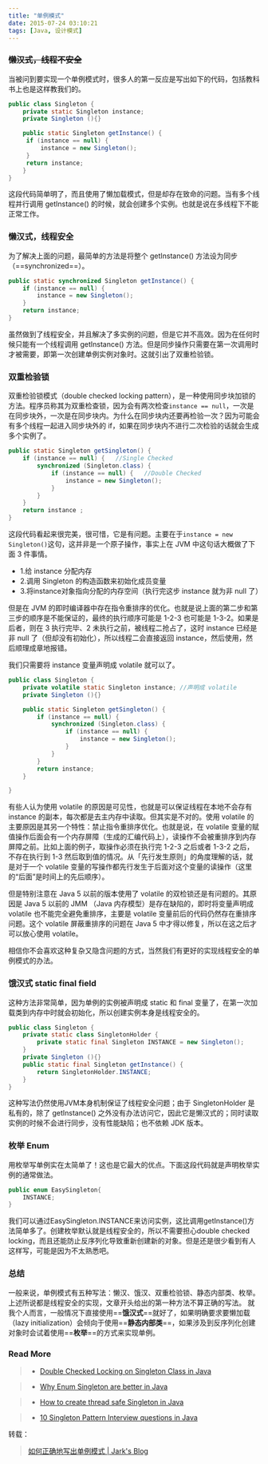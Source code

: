 ```yaml
---
title: "单例模式"
date: 2015-07-24 03:10:21
tags: [Java, 设计模式]
---
```


### ~~懒汉式，线程不安全~~

当被问到要实现一个单例模式时，很多人的第一反应是写出如下的代码，包括教科书上也是这样教我们的。
```java
public class Singleton {
    private static Singleton instance;
    private Singleton (){}

    public static Singleton getInstance() {
     if (instance == null) {
         instance = new Singleton();
     }
     return instance;
    }
}
```
这段代码简单明了，而且使用了懒加载模式，但是却存在致命的问题。当有多个线程并行调用 getInstance() 的时候，就会创建多个实例。也就是说在多线程下不能正常工作。

### 懒汉式，线程安全
为了解决上面的问题，最简单的方法是将整个 getInstance() 方法设为同步（==synchronized==）。
```java
public static synchronized Singleton getInstance() {
    if (instance == null) {
        instance = new Singleton();
    }
    return instance;
}
```

虽然做到了线程安全，并且解决了多实例的问题，但是它并不高效。因为在任何时候只能有一个线程调用 getInstance() 方法。但是同步操作只需要在第一次调用时才被需要，即第一次创建单例实例对象时。这就引出了双重检验锁。

### 双重检验锁
双重检验锁模式（double checked locking pattern），是一种使用同步块加锁的方法。程序员称其为双重检查锁，因为会有两次检查`instance == null`，一次是在同步块外，一次是在同步块内。为什么在同步块内还要再检验一次？因为可能会有多个线程一起进入同步块外的 if，如果在同步块内不进行二次检验的话就会生成多个实例了。
```java
public static Singleton getSingleton() {
    if (instance == null) {   //Single Checked
        synchronized (Singleton.class) {
            if (instance == null) {   //Double Checked
                instance = new Singleton();
            }
        }
    }
    return instance ;
}
```
这段代码看起来很完美，很可惜，它是有问题。主要在于`instance = new Singleton()`这句，这并非是一个原子操作，事实上在 JVM 中这句话大概做了下面 3 件事情。

* 1.给 instance 分配内存
* 2.调用 Singleton 的构造函数来初始化成员变量
* 3.将instance对象指向分配的内存空间（执行完这步 instance 就为非 null 了）

但是在 JVM 的即时编译器中存在指令重排序的优化。也就是说上面的第二步和第三步的顺序是不能保证的，最终的执行顺序可能是 1-2-3 也可能是 1-3-2。如果是后者，则在 3 执行完毕、2 未执行之前，被线程二抢占了，这时 instance 已经是非 null 了（但却没有初始化），所以线程二会直接返回 instance，然后使用，然后顺理成章地报错。

我们只需要将 instance 变量声明成 volatile 就可以了。
```java
public class Singleton {
    private volatile static Singleton instance; //声明成 volatile
    private Singleton (){}

    public static Singleton getSingleton() {
        if (instance == null) {                         
            synchronized (Singleton.class) {
                if (instance == null) {       
                    instance = new Singleton();
                }
            }
        }
        return instance;
    }

}
```

有些人认为使用 volatile 的原因是可见性，也就是可以保证线程在本地不会存有 instance 的副本，每次都是去主内存中读取。但其实是不对的。使用 volatile 的主要原因是其另一个特性：禁止指令重排序优化。也就是说，在 volatile 变量的赋值操作后面会有一个内存屏障（生成的汇编代码上），读操作不会被重排序到内存屏障之前。比如上面的例子，取操作必须在执行完 1-2-3 之后或者 1-3-2 之后，不存在执行到 1-3 然后取到值的情况。从「先行发生原则」的角度理解的话，就是对于一个 volatile 变量的写操作都先行发生于后面对这个变量的读操作（这里的“后面”是时间上的先后顺序）。

但是特别注意在 Java 5 以前的版本使用了 volatile 的双检锁还是有问题的。其原因是 Java 5 以前的 JMM （Java 内存模型）是存在缺陷的，即时将变量声明成 volatile 也不能完全避免重排序，主要是 volatile 变量前后的代码仍然存在重排序问题。这个 volatile 屏蔽重排序的问题在 Java 5 中才得以修复，所以在这之后才可以放心使用 volatile。

相信你不会喜欢这种复杂又隐含问题的方式，当然我们有更好的实现线程安全的单例模式的办法。

### 饿汉式 static final field
这种方法非常简单，因为单例的实例被声明成 static 和 final 变量了，在第一次加载类到内存中时就会初始化，所以创建实例本身是线程安全的。
```java
public class Singleton {  
    private static class SingletonHolder {  
        private static final Singleton INSTANCE = new Singleton();  
    }  
    private Singleton (){}  
    public static final Singleton getInstance() {  
        return SingletonHolder.INSTANCE;
    }  
}
```
这种写法仍然使用JVM本身机制保证了线程安全问题；由于 SingletonHolder 是私有的，除了 getInstance() 之外没有办法访问它，因此它是懒汉式的；同时读取实例的时候不会进行同步，没有性能缺陷；也不依赖 JDK 版本。
### 枚举 Enum
用枚举写单例实在太简单了！这也是它最大的优点。下面这段代码就是声明枚举实例的通常做法。
```java
public enum EasySingleton{
    INSTANCE;
}
```
我们可以通过EasySingleton.INSTANCE来访问实例，这比调用getInstance()方法简单多了。创建枚举默认就是线程安全的，所以不需要担心double checked locking，而且还能防止反序列化导致重新创建新的对象。但是还是很少看到有人这样写，可能是因为不太熟悉吧。

### 总结
一般来说，单例模式有五种写法：懒汉、饿汉、双重检验锁、静态内部类、枚举。上述所说都是线程安全的实现，文章开头给出的第一种方法不算正确的写法。
就我个人而言，一般情况下直接使用==**饿汉式**==就好了，如果明确要求要懒加载（lazy initialization）会倾向于使用==**静态内部类**==，如果涉及到反序列化创建对象时会试着使用==**枚举**==的方式来实现单例。

### Read More
> * [Double Checked Locking on Singleton Class in Java](http://javarevisited.blogspot.sg/2014/05/double-checked-locking-on-singleton-in-java.html)

> * [Why Enum Singleton are better in Java](http://javarevisited.blogspot.sg/2012/07/why-enum-singleton-are-better-in-java.html)

> * [How to create thread safe Singleton in Java](http://javarevisited.blogspot.com/2012/12/how-to-create-thread-safe-singleton-in-java-example.html)

> * [10 Singleton Pattern Interview questions in Java](http://javarevisited.blogspot.com/2011/03/10-interview-questions-on-singleton.html)



转载：
> [如何正确地写出单例模式 | Jark's Blog](http://wuchong.me/blog/2014/08/28/how-to-correctly-write-singleton-pattern/)

